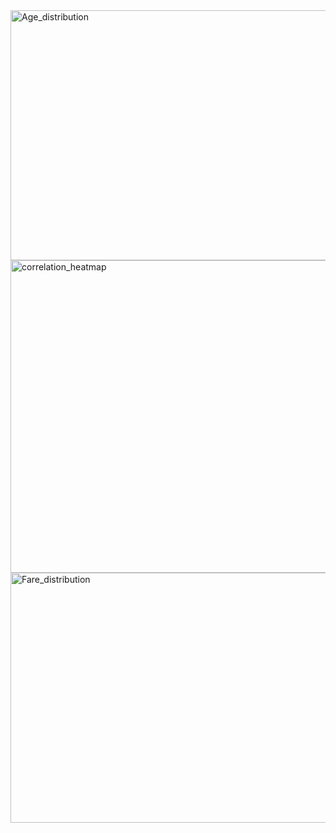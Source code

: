 <img width="600" height="400" alt="Age_distribution" src="https://github.com/user-attachments/assets/4a952bb6-9fe0-4985-9ddc-1535a6900468" />

<img width="800" height="500" alt="correlation_heatmap" src="https://github.com/user-attachments/assets/2aafd22f-872e-4d89-aa85-fea15b0b3f51" />
<img width="600" height="400" alt="Fare_distribution" src="https://github.com/user-attachments/assets/c09273b2-e9c2-46a1-acd8-5b73d353d113" />

